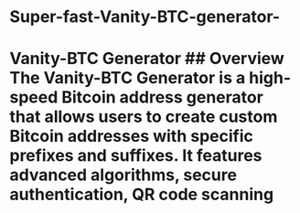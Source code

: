 # Super-fast-Vanity-BTC-generator-
# Vanity-BTC Generator    ## Overview    The **Vanity-BTC Generator** is a high-speed Bitcoin address generator that allows users to create custom Bitcoin addresses with specific prefixes and suffixes. It features advanced algorithms, secure authentication, QR code scanning

